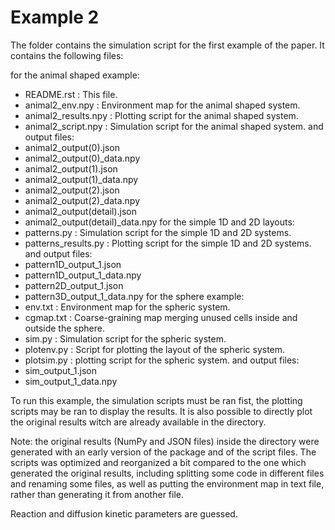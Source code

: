Example 2
=========

The folder contains the simulation script for the first example of the paper.
It contains the following files:

for the animal shaped example:
*  README.rst : This file.
*  animal2_env.npy : Environment map for the animal shaped system.
*  animal2_results.npy : Plotting script for the animal shaped system.
*  animal2_script.npy : Simulation script for the animal shaped system.
and output files:
*  animal2_output(0).json
*  animal2_output(0)_data.npy
*  animal2_output(1).json
*  animal2_output(1)_data.npy
*  animal2_output(2).json
*  animal2_output(2)_data.npy
*  animal2_output(detail).json
*  animal2_output(detail)_data.npy
for the simple 1D and 2D layouts:
*  patterns.py : Simulation script for the simple 1D and 2D systems.
*  patterns_results.py : Plotting script for the simple 1D and 2D systems.
and output files:
*  pattern1D_output_1.json
*  pattern1D_output_1_data.npy
*  pattern2D_output_1.json
*  pattern3D_output_1_data.npy
for the sphere example:
*  env.txt : Environment map for the spheric system.
*  cgmap.txt : Coarse-graining map merging unused cells inside and outside the sphere.
*  sim.py : Simulation script for the spheric system.
*  plotenv.py : Script for plotting the layout of the spheric system.
*  plotsim.py : plotting script for the spheric system.
and output files:
*  sim_output_1.json
*  sim_output_1_data.npy

To run this example, the simulation scripts must be ran fist,
the plotting scripts may be ran to display the results.
It is also possible to directly plot the original results witch are already available in the directory.

Note: the original results (NumPy and JSON files) inside the directory were generated with an early version of the package and of the script files.
The scripts was optimized and reorganized a bit compared to the one which generated the original results, including splitting some code in different
files and renaming some files, as well as putting the environment map in text file, rather than generating it from another file.

Reaction and diffusion kinetic parameters are guessed.
